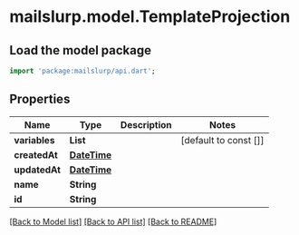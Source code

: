 # mailslurp.model.TemplateProjection

## Load the model package
```dart
import 'package:mailslurp/api.dart';
```

## Properties
Name | Type | Description | Notes
------------ | ------------- | ------------- | -------------
**variables** | **List<String>** |  | [default to const []]
**createdAt** | [**DateTime**](DateTime) |  | 
**updatedAt** | [**DateTime**](DateTime) |  | 
**name** | **String** |  | 
**id** | **String** |  | 

[[Back to Model list]](../README#documentation-for-models) [[Back to API list]](../README#documentation-for-api-endpoints) [[Back to README]](../README)


